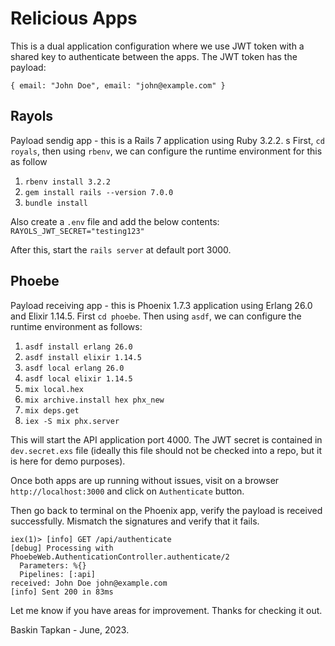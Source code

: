 # Relicious Apps
This is a dual application configuration where we use JWT token with a shared key to authenticate between the apps. The JWT token has the payload:
```
{ email: "John Doe", email: "john@example.com" }
```

## Rayols
Payload sendig app - this is a Rails 7 application using Ruby 3.2.2. s
First, `cd royals`, then using `rbenv`, we can configure the runtime environment for this as follow
1. `rbenv install 3.2.2`
2. `gem install rails --version 7.0.0`
3. `bundle install`

Also create a `.env` file and add the below contents:
`RAYOLS_JWT_SECRET="testing123"`

After this, start the `rails server` at default port 3000.

## Phoebe
Payload receiving app - this is Phoenix 1.7.3 application using Erlang 26.0 and  Elixir 1.14.5. First `cd phoebe`. Then using `asdf`, we can configure the runtime environment as follows:
1. `asdf install erlang 26.0`
2. `asdf install elixir 1.14.5`
3. `asdf local erlang 26.0`
4. `asdf local elixir 1.14.5`
5. `mix local.hex`
6. `mix archive.install hex phx_new`
7. `mix deps.get`
8. `iex -S mix phx.server`

This will start the API application port 4000. The JWT secret is contained in `dev.secret.exs` file (ideally this file should not be checked into a repo, but it is here for demo purposes).

Once both apps are up running without issues, visit on a browser
`http://localhost:3000` and click on `Authenticate` button.

Then go back to terminal on the Phoenix app, verify the payload is received successfully. Mismatch the signatures and verify that it fails. 

```
iex(1)> [info] GET /api/authenticate
[debug] Processing with PhoebeWeb.AuthenticationController.authenticate/2
  Parameters: %{}
  Pipelines: [:api]
received: John Doe john@example.com
[info] Sent 200 in 83ms
```

Let me know if you have areas for improvement. Thanks for checking it out.

Baskin Tapkan - June, 2023.
